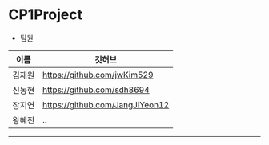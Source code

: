# CP1Project

* 팀원

|이름|깃허브|
|------|---|
|김재원|https://github.com/jwKim529|
|신동현|https://github.com/sdh8694|
|장지연|https://github.com/JangJiYeon12|
|왕혜진|..|


---------------------------------------------------------------------------------------------------------------------------------------------------------------------------------
